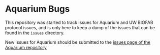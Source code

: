 # Aquarium Bugs

This repository was started to track issues for Aquarium and UW BIOFAB protocol issues, and is only here to keep a dump of the issues that can be found in the `issues` directory.

New issues for Aquarium should be submitted to the
[issues page of the Aquarium repository](https://github.com/klavinslab/aquarium/issues)
